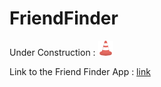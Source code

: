 # FriendFinder

Under Construction :
![alt text](public/images/cone.png "Its a crazy cone!")

Link to the Friend Finder App : [link](https://friend-finders.herokuapp.com/)